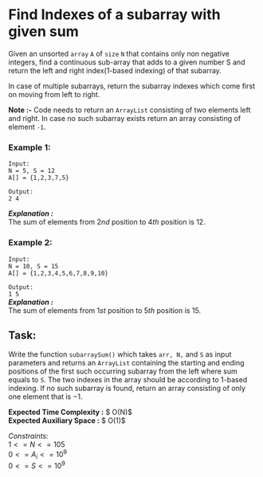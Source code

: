 # Find Indexes of a subarray with given sum

Given an unsorted ``array`` ``A`` of ``size`` ``N`` that contains only non negative integers, find a continuous sub-array that adds to a given number S and return the left and right index(1-based indexing) of that subarray.

In case of multiple subarrays, return the subarray indexes which come first on moving from left to right.

**Note :-** Code needs to return an ``ArrayList`` consisting of two elements left and right. In case no such subarray exists return an array consisting of element ``-1``.

### Example 1:

``Input:`` <br>
``N = 5, S = 12`` <br>
``A[] = {1,2,3,7,5}`` <br>

``Output:`` <br>
``2 4`` <br>

***Explanation :*** <br> The sum of elements 
from $2nd$ position to $4th$ position 
is $12$.


### Example 2:

``Input:`` <br>
``N = 10, S = 15`` <br>
``A[] = {1,2,3,4,5,6,7,8,9,10}`` <br>

``Output:`` <br> ``1 5`` <br>
***Explanation :*** <br>
The sum of elements 
from $1st$ position to $5th$ position
is $15$.

## Task:
Write the function ``subarraySum()`` which takes ``arr, N,`` and ``S`` as input parameters and returns an ``ArrayList`` containing the starting and ending positions of the first such occurring subarray from the left where sum equals to ``S``. The two indexes in the array should be according to $1$-based indexing. If no such subarray is found, return an array consisting of only one element that is $-1$.

**Expected Time Complexity :** $ O(N)$ <br>
**Expected Auxiliary Space :** $ O(1)$

*Constraints:* <br>
$1 <= N <= 105$ <br>
$0 <= A_i <= 10^9$ <br>
$0<= S <= 10^9$